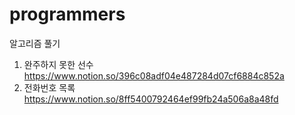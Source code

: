 # programmers
알고리즘 풀기

1. 완주하지 못한 선수
https://www.notion.so/396c08adf04e487284d07cf6884c852a
2. 전화번호 목록
https://www.notion.so/8ff5400792464ef99fb24a506a8a48fd
